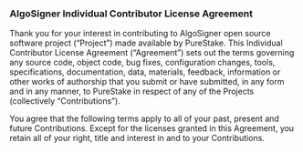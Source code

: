 ### AlgoSigner Individual Contributor License Agreement

Thank you for your interest in contributing to AlgoSigner open source software project (“Project”) made available by PureStake. This Individual Contributor License Agreement (“Agreement”) sets out the terms governing any source code, object code, bug fixes, configuration changes, tools, specifications, documentation, data, materials, feedback, information or other works of authorship that you submit or have submitted, in any form and in any manner, to PureStake in respect of any of the Projects (collectively “Contributions”).


You agree that the following terms apply to all of your past, present and future Contributions. Except for the licenses granted in this Agreement, you retain all of your right, title and interest in and to your Contributions.